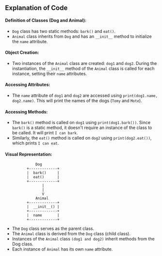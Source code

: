 ## Explanation of Code

#### Definition of Classes (Dog and Animal):

- `Dog` class has two static methods: `bark()` and `eat()`.
- `Animal` class inherits from `Dog` and has an `__init__` method to initialize the `name` attribute.

#### Object Creation:

- Two instances of the `Animal` class are created: `dog1` and `dog2`. During the instantiation, the `__init__` method of the `Animal` class is called for each instance, setting their `name` attributes.

#### Accessing Attributes:

- The `name` attribute of `dog1` and `dog2` are accessed using `print(dog1.name, dog2.name)`. This will print the names of the dogs (`Tomy` and `Mote`).

#### Accessing Methods:

- The `bark()` method is called on `dog1` using `print(dog1.bark())`. Since `bark()` is a static method, it doesn't require an instance of the class to be called. It will print `I can bark`.
- Similarly, the `eat()` method is called on `dog2` using `print(dog2.eat())`, which prints `I can eat`.

#### Visual Representation:

```plaintext
              Dog
          +-------------+
          |  bark()     |
          |  eat()      |
          +-------------+
                 |
                 |
                 V
              Animal
          +-------------+
          |  __init__() |
          +-------------+
          |  name       |
          +-------------+
 ```        
- The `Dog` class serves as the parent class.
- The `Animal` class is derived from the `Dog` class (child class).
- Instances of the `Animal` class `(dog1 and dog2)` inherit methods from the Dog class.
- Each instance of `Animal` has its own `name` attribute.